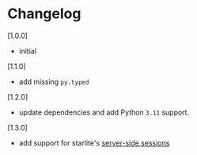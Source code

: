 # Changelog

[1.0.0]

- initial

[1.1.0]

- add missing `py.typed`

[1.2.0]

- update dependencies and add Python `3.11` support.

[1.3.0]

- add support for starlite's [server-side sessions](https://starlite-api.github.io/starlite/usage/7-middleware/3-builtin-middlewares/5-session-middleware/#server-side-sessions)
